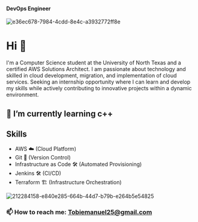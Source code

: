 #### DevOps Engineer
![e36ec678-7984-4cdd-8e4c-a3932772ff8e](https://github.com/tobifotis/tobifotis/assets/136779793/7867ad0e-5d72-4d1e-af4f-e9582f1c9408)




# Hi 👋

I'm a Computer Science student at the University of North Texas and a certified AWS Solutions Architect. I am passionate about technology and skilled in cloud development, migration, and implementation of cloud services. Seeking an internship opportunity where I can learn and develop my skills while actively contributing to innovative projects within a dynamic environment.

##  🌱 I’m currently learning c++ 

## Skills
- AWS ☁️ (Cloud Platform)
- Git 📝 (Version Control)
- Infrastructure as Code 🛠️ (Automated Provisioning)
- Jenkins 🛠️ (CI/CD)
- Terraform 🏗️ (Infrastructure Orchestration)

 ![212284158-e840e285-664b-44d7-b79b-e264b5e54825](https://github.com/tobifotis/tobifotis/assets/136779793/b951ccfe-5e97-40ba-8737-4c00055a922e)




### 📫 How to reach me: Tobiemanuel25@gmail.com 


